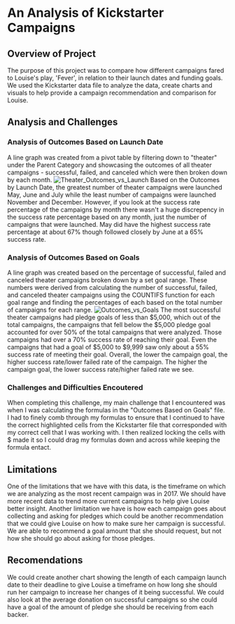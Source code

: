 # An Analysis of Kickstarter Campaigns  
## Overview of Project
The purpose of this project was to compare how different campaigns fared to Louise's play, 'Fever', in relation to their launch dates and funding goals. We used the Kickstarter data file to analyze the data, create charts and visuals to help provide a campaign recommendation and comparison for Louise.
## Analysis and Challenges
### Analysis of Outcomes Based on Launch Date
A line graph was created from a pivot table by filtering down to "theater" under the Parent Category and showcasing the outcomes of all theater campaigns - successful, failed, and canceled which were then broken down by each month.
![Theater_Outcomes_vs_Launch](https://user-images.githubusercontent.com/101950175/160508713-14195a86-1f6b-4a4d-ad8d-03687ed8a7af.png)
Based on the Outcomes by Launch Date, the greatest number of theater campaigns were launched May, June and July while the least number of campaigns were launched November and December.  However, if you look at the success rate percentage of the campaigns by month there wasn't a huge discrepency in the success rate percentage based on any month, just the number of campaigns that were launched. May did have the highest success rate percentage at about 67% though followed closely by June at a 65% success rate.
### Analysis of Outcomes Based on Goals
A line graph was created based on the percentage of successful, failed and canceled theater campaigns broken down by a set goal range. These numbers were derived from calculating the number of successful, failed, and canceled theater campaigns using the COUNTIFS function for each goal range and finding the percentages of each based on the total number of campaigns for each range.
![Outcomes_vs_Goals](https://user-images.githubusercontent.com/101950175/160509122-be0de0d7-109f-4640-a460-ee63f5c46a90.png)
The most successful theater campaigns had pledge goals of less than $5,000, which out of the total campaigns, the campaigns that fell below the $5,000 pledge goal accounted for over 50% of the total campaigns that were analyzed.  Those campaigns had over a 70% success rate of reaching their goal. Even the campaigns that had a goal of $5,000 to $9,999 saw only about a 55% success rate of meeting their goal. Overall, the lower the campaign goal, the higher success rate/lower failed rate of the campaign.  The higher the campaign goal, the lower success rate/higher failed rate we see. 
### Challenges and Difficulties Encoutered
When completing this challenge, my main challenge that I encountered was when I was calculating the formulas in the "Outcomes Based on Goals" file.  I had to finely comb through my formulas to ensure that I continued to have the correct highlighted cells from the Kickstarter file that corresponded with my correct cell that I was working with.  I then realized locking the cells with $ made it so I could drag my formulas down and across while keeping the formula entact. 
## Limitations
One of the limitations that we have with this data, is the timeframe on which we are analyzing as the most recent campaign was in 2017.  We should have more recent data to trend more current campaigns to help give Louise better insight. Another limitation we have is how each campaign goes about collecting and asking for pledges which could be another recommendation that we could give Louise on how to make sure her campaign is successful.  We are able to recommend a goal amount that she should request, but not how she should go about asking for those pledges.
## Recomendations
We could create another chart showing the length of each campaign launch date to their deadline to give Louise a timeframe on how long she should run her campaign to increase her changes of it being successful.  We could also look at the average donation on successful campaigns so she could have a goal of the amount of pledge she should be receiving from each backer.
